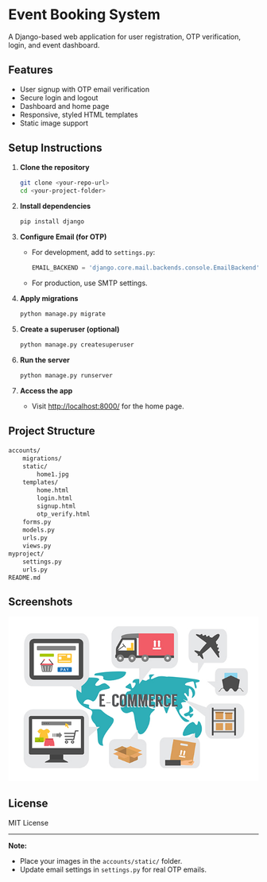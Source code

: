 # Event Booking System

A Django-based web application for user registration, OTP verification, login, and event dashboard.

## Features

- User signup with OTP email verification
- Secure login and logout
- Dashboard and home page
- Responsive, styled HTML templates
- Static image support

## Setup Instructions

1. **Clone the repository**
   ```bash
   git clone <your-repo-url>
   cd <your-project-folder>
   ```

2. **Install dependencies**
   ```bash
   pip install django
   ```

3. **Configure Email (for OTP)**
   - For development, add to `settings.py`:
     ```python
     EMAIL_BACKEND = 'django.core.mail.backends.console.EmailBackend'
     ```
   - For production, use SMTP settings.

4. **Apply migrations**
   ```bash
   python manage.py migrate
   ```

5. **Create a superuser (optional)**
   ```bash
   python manage.py createsuperuser
   ```

6. **Run the server**
   ```bash
   python manage.py runserver
   ```

7. **Access the app**
   - Visit [http://localhost:8000/](http://localhost:8000/) for the home page.

## Project Structure

```
accounts/
    migrations/
    static/
        home1.jpg
    templates/
        home.html
        login.html
        signup.html
        otp_verify.html
    forms.py
    models.py
    urls.py
    views.py
myproject/
    settings.py
    urls.py
README.md
```

## Screenshots

![Home Page](accounts/static/home1.jpg)

## License

MIT License

---

**Note:**  
- Place your images in the `accounts/static/` folder.
- Update email settings in `settings.py` for real OTP emails.
